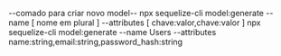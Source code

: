 
--comado para criar novo model--
npx sequelize-cli model:generate --name [ nome em plural ] --attributes [ chave:valor,chave:valor ] 
npx sequelize-cli model:generate --name Users --attributes name:string,email:string,password_hash:string